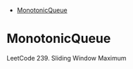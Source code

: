 <!-- GFM-TOC -->
* [MonotonicQueue](#MonotonicQueue)
<!-- GFM-TOC -->

# MonotonicQueue
LeetCode 239. Sliding Window Maximum


